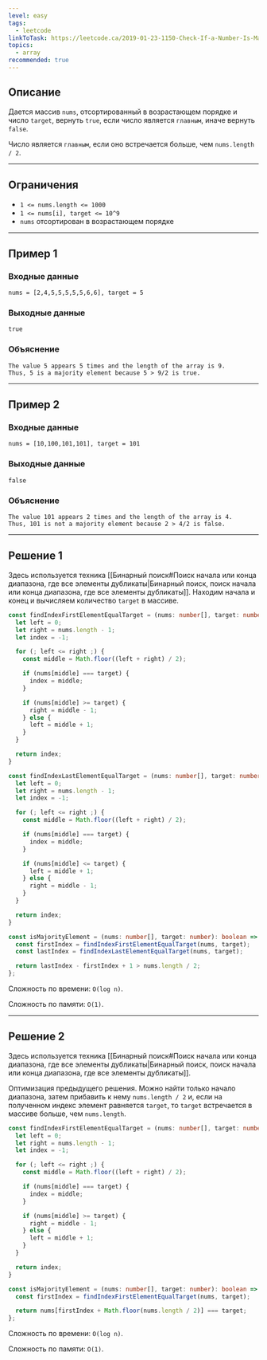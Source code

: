 ```yaml
---
level: easy
tags:
  - leetcode
linkToTask: https://leetcode.ca/2019-01-23-1150-Check-If-a-Number-Is-Majority-Element-in-a-Sorted-Array/
topics:
  - array
recommended: true
---
```

## Описание

Дается массив `nums`, отсортированный в возрастающем порядке и число `target`, вернуть `true`, если число является `главным`, иначе вернуть `false`.

Число является `главным`, если оно встречается больше, чем `nums.length / 2`.

---
## Ограничения

- `1 <= nums.length <= 1000`
- `1 <= nums[i], target <= 10^9`
- `nums` отсортирован в возрастающем порядке

---
## Пример 1

### Входные данные

```
nums = [2,4,5,5,5,5,5,6,6], target = 5
```
### Выходные данные

```
true
```
### Объяснение

```
The value 5 appears 5 times and the length of the array is 9.
Thus, 5 is a majority element because 5 > 9/2 is true.
```

---
## Пример 2

### Входные данные

```
nums = [10,100,101,101], target = 101
```
### Выходные данные

```
false
```
### Объяснение

```
The value 101 appears 2 times and the length of the array is 4.
Thus, 101 is not a majority element because 2 > 4/2 is false.
```

---
## Решение 1

Здесь используется техника [[Бинарный поиск#Поиск начала или конца диапазона, где все элементы дубликаты|Бинарный поиск, поиск начала или конца диапазона, где все элементы дубликаты]]. Находим начала и конец и вычисляем количество `target` в массиве.

```typescript
const findIndexFirstElementEqualTarget = (nums: number[], target: number) => {
  let left = 0;
  let right = nums.length - 1;
  let index = -1;

  for (; left <= right ;) {
    const middle = Math.floor((left + right) / 2);

    if (nums[middle] === target) {
      index = middle;
    }

    if (nums[middle] >= target) {
      right = middle - 1;
    } else {
      left = middle + 1;
    }
  }

  return index;
}

const findIndexLastElementEqualTarget = (nums: number[], target: number) => {
  let left = 0;
  let right = nums.length - 1;
  let index = -1;

  for (; left <= right ;) {
    const middle = Math.floor((left + right) / 2);

    if (nums[middle] === target) {
      index = middle;
    }

    if (nums[middle] <= target) {
      left = middle + 1;
    } else {
      right = middle - 1;
    }
  }

  return index;
}

const isMajorityElement = (nums: number[], target: number): boolean => {
  const firstIndex = findIndexFirstElementEqualTarget(nums, target);
  const lastIndex = findIndexLastElementEqualTarget(nums, target);

  return lastIndex - firstIndex + 1 > nums.length / 2;
};
```

Сложность по времени: `O(log n)`.

Сложность по памяти: `O(1)`.

---
## Решение 2

Здесь используется техника [[Бинарный поиск#Поиск начала или конца диапазона, где все элементы дубликаты|Бинарный поиск, поиск начала или конца диапазона, где все элементы дубликаты]].

Оптимизация предыдущего решения. Можно найти только начало диапазона, затем прибавить к нему `nums.length / 2` и, если на полученном индекс элемент равняется `target`, то `target` встречается в массиве больше, чем `nums.length`.

```typescript
const findIndexFirstElementEqualTarget = (nums: number[], target: number) => {
  let left = 0;
  let right = nums.length - 1;
  let index = -1;

  for (; left <= right ;) {
    const middle = Math.floor((left + right) / 2);

    if (nums[middle] === target) {
      index = middle;
    }

    if (nums[middle] >= target) {
      right = middle - 1;
    } else {
      left = middle + 1;
    }
  }

  return index;
}

const isMajorityElement = (nums: number[], target: number): boolean => {
  const firstIndex = findIndexFirstElementEqualTarget(nums, target);

  return nums[firstIndex + Math.floor(nums.length / 2)] === target;
};
```

Сложность по времени: `O(log n)`.

Сложность по памяти: `O(1)`.